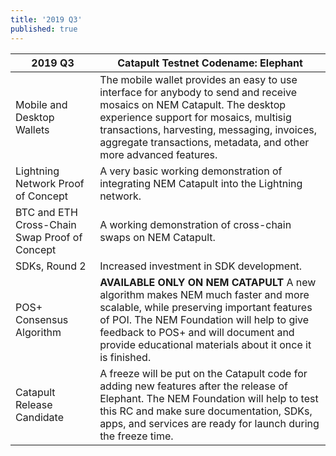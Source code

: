 ```yaml
---
title: '2019 Q3'
published: true
---
```


| **2019 Q3** | **Catapult Testnet Codename: Elephant** |
| ------------- | ------------- |
| Mobile and Desktop Wallets  | The mobile wallet provides an easy to use interface for anybody to send and receive mosaics on NEM Catapult. The desktop experience support for mosaics, multisig transactions, harvesting, messaging, invoices, aggregate transactions, metadata, and other more advanced features. |
| Lightning Network Proof of Concept | A very basic working demonstration of integrating NEM Catapult into the Lightning network. |
| BTC and ETH Cross-Chain Swap Proof of Concept | A working demonstration of cross-chain swaps on NEM Catapult. |
| SDKs, Round 2 | Increased investment in SDK development. |
| POS+ Consensus Algorithm | **AVAILABLE ONLY ON NEM CATAPULT** A new algorithm makes NEM much faster and more scalable, while preserving important features of POI. The NEM Foundation will help to give feedback to POS+ and will document and provide educational materials about it once it is finished.  |
| Catapult Release Candidate | A freeze will be put on the Catapult code for adding new features after the release of Elephant. The NEM Foundation will help to test this RC and make sure documentation, SDKs, apps, and services are ready for launch during the freeze time. |


